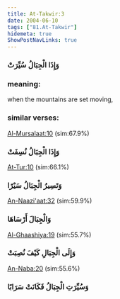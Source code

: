```yaml
---
title: At-Takwir:3
date: 2004-06-10
tags: ["81.At-Takwir"]
hidemeta: true 
ShowPostNavLinks: true 
---
```

### وَإِذَا الْجِبَالُ سُيِّرَتْ
### meaning: 
when the mountains are set moving,
### similar verses: 

[Al-Mursalaat:10](/77/10) (sim:67.9%)

### وَإِذَا الْجِبَالُ نُسِفَتْ

[At-Tur:10](/52/10) (sim:66.1%)

### وَتَسِيرُ الْجِبَالُ سَيْرًا

[An-Naazi'aat:32](/79/32) (sim:59.9%)

### وَالْجِبَالَ أَرْسَاهَا

[Al-Ghaashiya:19](/88/19) (sim:55.7%)

### وَإِلَى الْجِبَالِ كَيْفَ نُصِبَتْ

[An-Naba:20](/78/20) (sim:55.6%)

### وَسُيِّرَتِ الْجِبَالُ فَكَانَتْ سَرَابًا
